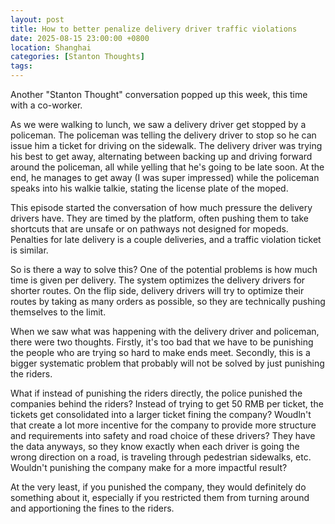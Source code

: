 ```yaml
---
layout: post
title: How to better penalize delivery driver traffic violations
date: 2025-08-15 23:00:00 +0800
location: Shanghai
categories: [Stanton Thoughts]
tags:
---
```


Another "Stanton Thought" conversation popped up this week, this time with a co-worker.

As we were walking to lunch, we saw a delivery driver get stopped by a policeman. The policeman was telling the delivery driver to stop so he can issue him a ticket for driving on the sidewalk. The delivery driver was trying his best to get away, alternating between backing up and driving forward around the policeman, all while yelling that he's going to be late soon. At the end, he manages to get away (I was super impressed) while the policeman speaks into his walkie talkie, stating the license plate of the moped.

This episode started the conversation of how much pressure the delivery drivers have. They are timed by the platform, often pushing them to take shortcuts that are unsafe or on pathways not designed for mopeds. Penalties for late delivery is a couple deliveries, and a traffic violation ticket is similar.

So is there a way to solve this? One of the potential problems is how much time is given per delivery. The system optimizes the delivery drivers for shorter routes. On the flip side, delivery drivers will try to optimize their routes by taking as many orders as possible, so they are technically pushing themselves to the limit.

When we saw what was happening with the delivery driver and policeman, there were two thoughts. Firstly, it's too bad that we have to be punishing the people who are trying so hard to make ends meet. Secondly, this is a bigger systematic problem that probably will not be solved by just punishing the riders.

What if instead of punishing the riders directly, the police punished the companies behind the riders? Instead of trying to get 50 RMB per ticket, the tickets get consolidated into a larger ticket fining the company? Woudln't that create a lot more incentive for the company to provide more structure and requirements into safety and road choice of these drivers? They have the data anyways, so they know exactly when each driver is going the wrong direction on a road, is traveling through pedestrian sidewalks, etc. Wouldn't punishing the company make for a more impactful result?

At the very least, if you punished the company, they would definitely do something about it, especially if you restricted them from turning around and apportioning the fines to the riders.